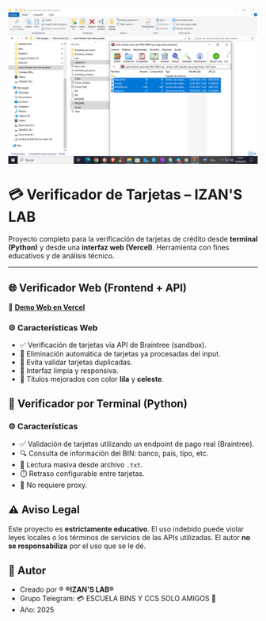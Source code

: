 
<p align="center">
  <img src="preview.png" alt="IZAN'S LAB - Card Checker" width="700"/>
</p>

# 💳 Verificador de Tarjetas – IZAN'S LAB

Proyecto completo para la verificación de tarjetas de crédito desde **terminal (Python)** y desde una **interfaz web (Vercel)**. Herramienta con fines educativos y de análisis técnico.

---

## 🌐 Verificador Web (Frontend + API)

🔗 **[Demo Web en Vercel](https://card-checker-izan-lab-pruebas.vercel.app/)**

### ⚙️ Características Web
- ✅ Verificación de tarjetas vía API de Braintree (sandbox).
- 🧠 Eliminación automática de tarjetas ya procesadas del input.
- 🧹 Evita validar tarjetas duplicadas.
- 🎨 Interfaz limpia y responsiva.
- 🎨 Títulos mejorados con color **lila** y **celeste**.

## 🐍 Verificador por Terminal (Python)

### ⚙️ Características
- ✅ Validación de tarjetas utilizando un endpoint de pago real (Braintree).
- 🔍 Consulta de información del BIN: banco, país, tipo, etc.
- 📄 Lectura masiva desde archivo `.txt`.
- ⏱️ Retraso configurable entre tarjetas.
- 📌 No requiere proxy.

## ⚠️ Aviso Legal
Este proyecto es **estrictamente educativo**. El uso indebido puede violar leyes locales o los términos de servicios de las APIs utilizadas. El autor **no se responsabiliza** por el uso que se le dé.

## 👑 Autor
- Creado por ®️ **®IZAN'S LAB®**
- Grupo Telegram: 💳 ESCUELA BINS Y CCS SOLO AMIGOS 💸
- Año: 2025
